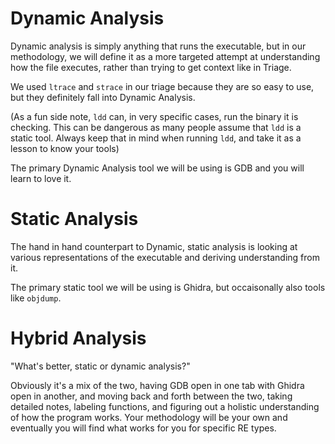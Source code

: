 # Dynamic Analysis

Dynamic analysis is simply anything that runs the executable, but in our methodology, we will define it as a more targeted attempt at understanding how the file executes, rather than trying to get context like in Triage.

We used `ltrace` and `strace` in our triage because they are so easy to use, but they definitely fall into Dynamic Analysis.  

(As a fun side note, `ldd` can, in very specific cases, run the binary it is checking. This can be dangerous as many people assume that `ldd` is a static tool. Always keep that in mind when running `ldd`, and take it as a lesson to know your tools)

The primary Dynamic Analysis tool we will be using is GDB and you will learn to love it.

# Static Analysis

The hand in hand counterpart to Dynamic, static analysis is looking at various representations of the executable and deriving understanding from it. 

The primary static tool we will be using is Ghidra, but occaisonally also tools like `objdump`. 

# Hybrid Analysis

"What's better, static or dynamic analysis?" 

Obviously it's a mix of the two, having GDB open in one tab with Ghidra open in another, and moving back and forth between the two, taking detailed notes, labeling functions, and figuring out a holistic understanding of how the program works. Your methodology will be your own and eventually you will find what works for you for specific RE types. 